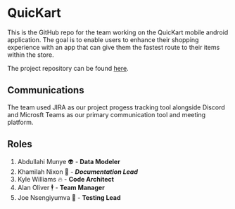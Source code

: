 # QuicKart
This is the GitHub repo for the team working on the QuicKart mobile android application. The goal is to enable users to enhance their shopping experience with an app that can give them the fastest route to their items within the store.

The project repository can be found [here](https://github.com/KWilliams-dev/QuicKart).

## Communications
The team used JIRA as our project progess tracking tool alongside Discord and Microsft Teams as our primary communication tool and meeting platform.

## Roles
 
1. Abdullahi Munye :alien: - **Data Modeler**
2. Khamilah Nixon :page_with_curl: - **_Documentation Lead_**
3. Kyle Williams :fire: - **Code Architect**
4. Alan Oliver 🕴️ - **Team Manager**
5. Joe Nsengiyumva :hatching_chick: - **Testing Lead**
